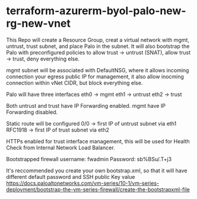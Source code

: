 # terraform-azurerm-byol-palo-new-rg-new-vnet

This Repo will create a Resource Group, creat a virtual network with mgmt, untrust, trust subnet, and place Palo in the subnet.
It will also bootstrap the Palo with preconfigured policies to allow trust -> untrust (SNAT), allow trust -> trust, deny everything else.

mgmt subnet will be associated with DefaultNSG, where it allows incoming connection your egress public IP for management, it also allow inocming connection within vNet CIDR, but block everything else.

Palo will have three interfaces
eth0 -> mgmt
eth1 -> untrust
eth2 -> trust

Both untrust and trust have IP Forwarding enabled. mgmt have IP Forwarding disabled.

Static route will be configured
0/0 -> first IP of untrust subnet via eth1
RFC1918 -> first IP of trust subnet via eth2

HTTPs enabled for trust interface management, this will be used for Health Check from Internal Network Load Balancer.

Bootstrapped firewall username: fwadmin
Password: sb%BSu/.T+j3

It's reccommended you create your own bootstrap.xml, so that it will have different default password and SSH public Key value
https://docs.paloaltonetworks.com/vm-series/10-1/vm-series-deployment/bootstrap-the-vm-series-firewall/create-the-bootstrapxml-file

